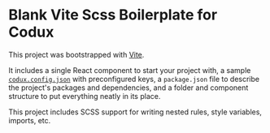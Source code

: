 # Blank Vite Scss Boilerplate for Codux

This project was bootstrapped with [Vite](https://vitejs.dev).

It includes a single React component to start your project with, a sample [`codux.config.json`](codux.config.json) with preconfigured keys, a `package.json` file to describe the project's packages and dependencies, and a folder and component structure to put everything neatly in its place.

This project includes SCSS support for writing nested rules, style variables, imports, etc.
